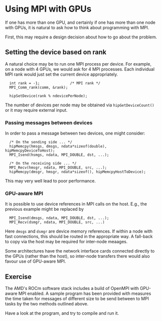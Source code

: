 # Using MPI with GPUs

If one has more than one GPU, and certainly if one has
more than one node with GPUs, it is natural to ask how
to think about programming with MPI.

First, this may require a design decision about how
to go about the problem.

## Setting the device based on rank

A natural choice may be to run one MPI process per device.
For example, on a node with 4 GPUs, we would ask for 4 MPI
processes. Each individual MPI rank would just set the
current device appropriately.
```
  int rank = -1;              /* MPI rank */
  MPI_Comm_rank(comm, &rank);

  hipSetDevice(rank % ndevicePerNode);
```
The number of devices per node may be obtained via `hipGetDeviceCount()`
or it may require external input.

### Passing messages between devices

In order to pass a message between two devices, one might consider:
```
  /* On the sending side ... */
  hipMemcpy(hmsgs, dmsgs, ndata*sizeof(double), hipMemcpyDeviceToHost);
  MPI_Isend(hsmgs, ndata, MPI_DOUBLE, dst, ...);

  /* On the receiving side ... */
  MPI_Recv(hmsgr, ndata, MPI_DOUBLE, src, ...);
  hipMemcpy(dmsgr, hmsgr, ndata*sizeof(), hipMemcpyHostToDevice);
```
This may very well lead to poor performance.

### GPU-aware MPI

It is possible to use device references in MPI calls on the host.
E.g., the previous example might be replaced by
```
  MPI_Isend(dmsgs, ndata, MPI_DOUBLE, dst, ...);
  MPI_Recv(dsmgr, ndata, MPI_DOUBLE, src, ...)
```
Here `dmsgs` and `dsmgr` are device memory references. If within a node
with fast connections, this should be routed in the appropriate way.
A fall-back to copy via the host may be required for inter-node meaages.

Some architectures have the network interface cards connected directly
to the GPUs (rather than the host), so inter-node transfers there would
also favour use of GPU-aware MPI.

## Exercise

The AMD's ROCm software stack includes a build of OpenMPI with GPU-aware MPI
enabled. A sample program has been provided with measures the time taken for
messages of different size to be send between to MPI tasks by the two methods
outlined above.

Have a look at the program, and try to compile and run it.
